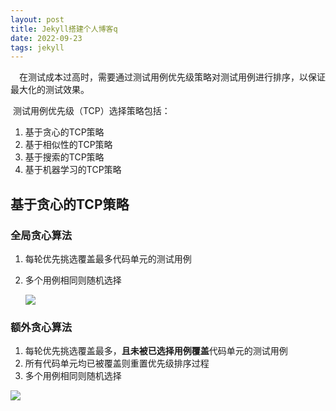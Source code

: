 ```yaml
---
layout: post
title: Jekyll搭建个人博客q
date: 2022-09-23
tags: jekyll   
---
```


　在测试成本过高时，需要通过测试用例优先级策略对测试用例进行排序，以保证最大化的测试效果。

​	测试用例优先级（TCP）选择策略包括：

1. 基于贪心的TCP策略
2. 基于相似性的TCP策略
3. 基于搜索的TCP策略
4. 基于机器学习的TCP策略

## 基于贪心的TCP策略

### 全局贪心算法

1. 每轮优先挑选覆盖最多代码单元的测试用例

2. 多个用例相同则随机选择

   ![](https://newtank1.github.io/assets/images/QQ截图20220923001658.png)

### 额外贪心算法

1. 每轮优先挑选覆盖最多，**且未被已选择用例覆盖**代码单元的测试用例
2. 所有代码单元均已被覆盖则重置优先级排序过程
3. 多个用例相同则随机选择

![](https://newtank1.github.io/assets/images/QQ截图20220923001859.png)